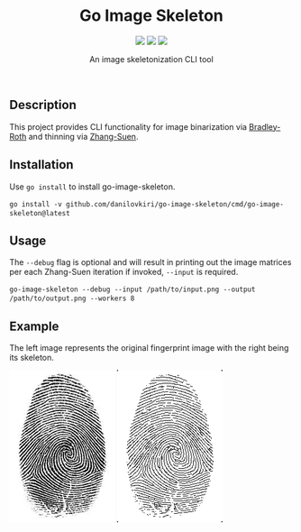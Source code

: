 <h1 align="center">Go Image Skeleton</h1>

<p align="center">
  <a href="/LICENSE"><img src="https://img.shields.io/badge/license-MIT-black"/></a>
  <a href="https://goreportcard.com/report/github.com/danilovkiri/go-image-skeleton"><img src="https://goreportcard.com/badge/github.com/danilovkiri/go-image-skeleton"/></a>
  <a href="https://app.fossa.com/projects/git%2Bgithub.com%2Fdanilovkiri%2Fgo-image-skeleton?ref=badge_shield" alt="FOSSA Status"><img src="https://app.fossa.com/api/projects/git%2Bgithub.com%2Fdanilovkiri%2Fgo-image-skeleton.svg?type=shield"/></a>

</p>

<p align="center">
  An image skeletonization CLI tool
</p>

<br>

## Description

This project provides CLI functionality for image binarization via
[Bradley-Roth](https://doi.org/10.1080/2151237X.2007.10129236) and thinning via
[Zhang-Suen](https://dl.acm.org/doi/pdf/10.1145/357994.358023).

## Installation

Use `go install` to install go-image-skeleton.

```shell
go install -v github.com/danilovkiri/go-image-skeleton/cmd/go-image-skeleton@latest
```

## Usage

The `--debug` flag is optional and will result in printing out the image matrices per each Zhang-Suen iteration
if invoked, `--input` is required.

```shell
go-image-skeleton --debug --input /path/to/input.png --output /path/to/output.png --workers 8
```

## Example

The left image represents the original fingerprint image with the right being its skeleton.

<p>
  <img src="./examples/example-input-1.png" width="187" />
  <img src="./examples/example-output-1.png" width="187" /> 
</p>
